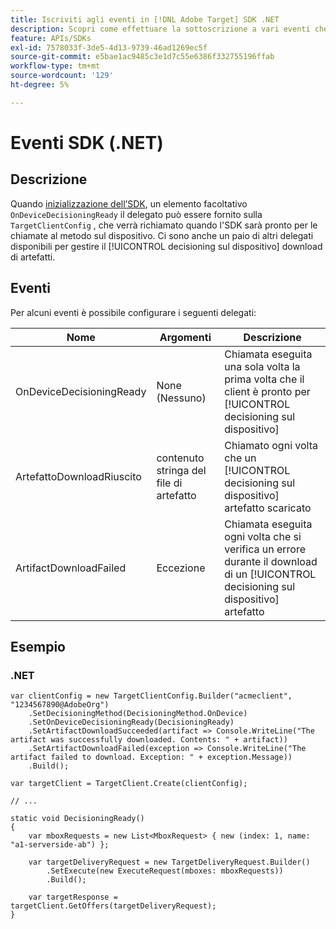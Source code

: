 ```yaml
---
title: Iscriviti agli eventi in [!DNL Adobe Target] SDK .NET
description: Scopri come effettuare la sottoscrizione a vari eventi che si verificano all’interno di .NET SDK utilizzando [!UICONTROL OnDeviceDecisioningHandler] oggetto.
feature: APIs/SDKs
exl-id: 7578033f-3de5-4d13-9739-46ad1269ec5f
source-git-commit: e5bae1ac9485c3e1d7c55e6386f332755196ffab
workflow-type: tm+mt
source-wordcount: '129'
ht-degree: 5%

---
```


# Eventi SDK (.NET)

## Descrizione

Quando [inizializzazione dell’SDK](initialize-sdk.md), un elemento facoltativo `OnDeviceDecisioningReady` il delegato può essere fornito sulla `TargetClientConfig` , che verrà richiamato quando l&#39;SDK sarà pronto per le chiamate al metodo sul dispositivo. Ci sono anche un paio di altri delegati disponibili per gestire il [!UICONTROL decisioning sul dispositivo] download di artefatti.

## Eventi

Per alcuni eventi è possibile configurare i seguenti delegati:

| Nome | Argomenti | Descrizione |
| --- | --- | --- |
| OnDeviceDecisioningReady | None (Nessuno) | Chiamata eseguita una sola volta la prima volta che il client è pronto per [!UICONTROL decisioning sul dispositivo] |
| ArtefattoDownloadRiuscito | contenuto stringa del file di artefatto | Chiamato ogni volta che un [!UICONTROL decisioning sul dispositivo] artefatto scaricato |
| ArtifactDownloadFailed | Eccezione | Chiamata eseguita ogni volta che si verifica un errore durante il download di un [!UICONTROL decisioning sul dispositivo] artefatto |

## Esempio

### \.NET

```dotnet {line-numbers="true"}
var clientConfig = new TargetClientConfig.Builder("acmeclient", "1234567890@AdobeOrg")
    .SetDecisioningMethod(DecisioningMethod.OnDevice)
    .SetOnDeviceDecisioningReady(DecisioningReady)
    .SetArtifactDownloadSucceeded(artifact => Console.WriteLine("The artifact was successfully downloaded. Contents: " + artifact))
    .SetArtifactDownloadFailed(exception => Console.WriteLine("The artifact failed to download. Exception: " + exception.Message))
    .Build();

var targetClient = TargetClient.Create(clientConfig);

// ...

static void DecisioningReady()
{
    var mboxRequests = new List<MboxRequest> { new (index: 1, name: "a1-serverside-ab") };

    var targetDeliveryRequest = new TargetDeliveryRequest.Builder()
        .SetExecute(new ExecuteRequest(mboxes: mboxRequests))
        .Build();

    var targetResponse = targetClient.GetOffers(targetDeliveryRequest);
}
```
